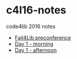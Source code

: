 # c4l16-notes
code4lib 2016 notes

  - [Fail4Lib preconference](fail4lib.md)
  - [Day 1 - morning](day1-morning.md)
  - [Day 1 - afternoon](day1-afternoon.md)